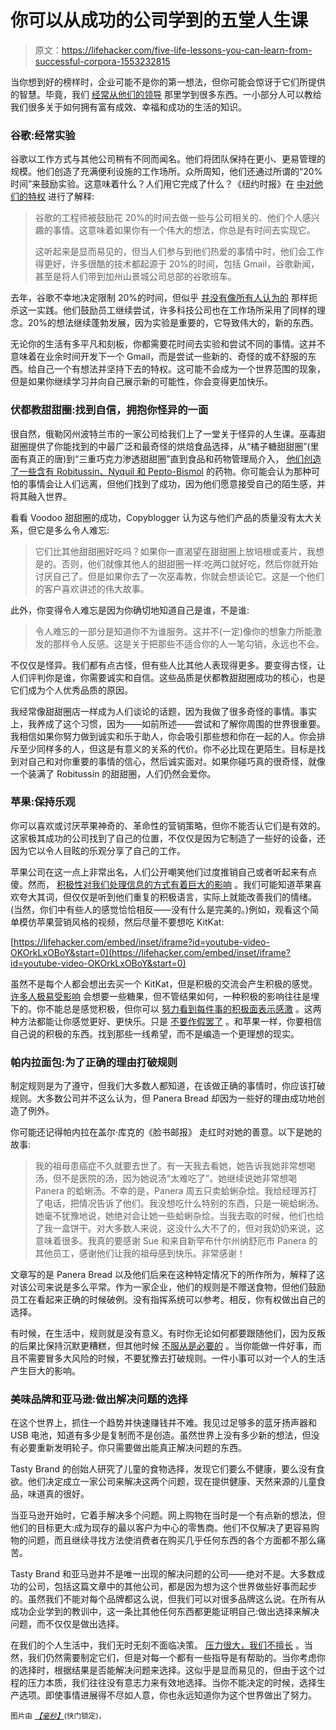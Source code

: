 # 你可以从成功的公司学到的五堂人生课

> 原文：<https://lifehacker.com/five-life-lessons-you-can-learn-from-successful-corpora-1553232815>

当你想到好的榜样时，企业可能不是你的第一想法，但你可能会惊讶于它们所提供的智慧。毕竟，我们 [经常从他们的领导](http://lifehacker.com/classic-leadership-skills-you-should-apply-to-your-soci-1425624672/all) 那里学到很多东西。一小部分人可以教给我们很多关于如何拥有富有成效、幸福和成功的生活的知识。



### 谷歌:经常实验

谷歌以工作方式与其他公司稍有不同而闻名。他们将团队保持在更小、更易管理的规模。他们创造了充满便利设施的工作场所。众所周知，他们还通过所谓的“20%时间”来鼓励实验。这意味着什么？人们用它完成了什么？《纽约时报》在 [中对他们的特权](http://www.nytimes.com/2007/10/21/jobs/21pre.html?_r=0) 进行了解释:

> 谷歌的工程师被鼓励花 20%的时间去做一些与公司相关的、他们个人感兴趣的事情。这意味着如果你有一个伟大的想法，你总是有时间去实现它。
> 
> 这听起来是显而易见的，但当人们参与到他们热爱的事情中时，他们会工作得更好，许多很酷的技术都起源于 20%的时间，包括 Gmail，谷歌新闻，甚至是将人们带到加州山景城公司总部的谷歌班车。

去年，谷歌不幸地决定限制 20%的时间，但似乎 [并没有像所有人认为的](http://www.nytimes.com/2007/10/21/jobs/21pre.html?_r=0) 那样扼杀这一实践。他们鼓励员工继续尝试，许多科技公司也在工作场所采用了同样的理念。20%的想法继续蓬勃发展，因为实验是重要的，它导致伟大的，新的东西。

无论你的生活有多平凡和刻板，你都需要花时间去实验和尝试不同的事情。这并不意味着在业余时间开发下一个 Gmail，而是尝试一些新的、奇怪的或不舒服的东西。给自己一个有想法并坚持下去的特权。这可能不会成为一个世界范围的现象，但是如果你继续学习并向自己展示新的可能性，你会变得更加快乐。

### 伏都教甜甜圈:找到自信，拥抱你怪异的一面

很自然，俄勒冈州波特兰市的一家公司给我们上了一堂关于怪异的人生课。巫毒甜甜圈提供了你能找到的中最广泛和最奇怪的烘焙食品选择，从“橘子糖甜甜圈”(里面有真正的唐)到“三重巧克力渗透甜甜圈”直到食品和药物管理局介入， [他们创造了一些含有 Robitussin、Nyquil 和 Pepto-Bismol](http://www.denverpost.com/ci_15975099) 的药物。你可能会认为那种可怕的事情会让人们远离，但他们找到了成功，因为他们愿意接受自己的陌生感，并将其融入世界。

看看 Voodoo 甜甜圈的成功，Copyblogger 认为这与他们产品的质量没有太大关系，但它是多么令人难忘:

> 它们比其他甜甜圈好吃吗？如果你一直渴望在甜甜圈上放培根或麦片，我想是的。否则，他们就像其他人的甜甜圈一样:吃两口就好吃，然后你就开始讨厌自己了。但是如果你去了一次巫毒教，你就会想谈论它。这是一个他们的客户喜欢讲述的伟大故事。

此外，你变得令人难忘是因为你确切地知道自己是谁，不是谁:

> 令人难忘的一部分是知道你不为谁服务。这并不(一定)像你的想象力所能激发的那样令人反感。这是关于把那些不适合你的人一笔勾销，永远也不会。

不仅仅是怪异。我们都有点古怪，但有些人比其他人表现得更多。要变得古怪，让人们评判你是谁，你需要诚实和自信。这些品质是伏都教甜甜圈成功的核心，也是它们成为个人优秀品质的原因。

我经常像甜甜圈店一样成为人们谈论的话题，因为我做了很多奇怪的事情。事实上，我养成了这个习惯，因为——如前所述——尝试和了解你周围的世界很重要。我相信如果你努力做到诚实和乐于助人，你会吸引那些想和你在一起的人。你会排斥至少同样多的人，但这是有意义的关系的代价。你不必比现在更陌生。目标是找到对自己和对你重要的事情的信心，然后诚实面对。如果你碰巧真的很奇怪，就像一个装满了 Robitussin 的甜甜圈，人们仍然会爱你。

### 苹果:保持乐观

你可以喜欢或讨厌苹果神奇的、革命性的营销策略，但你不能否认它们是有效的。这家极其成功的公司找到了自己的位置，不仅仅是因为它制造了一些好的设备，还因为它以令人目眩的乐观分享了自己的工作。

苹果公司在这一点上非常出名，人们公开嘲笑他们过度推销自己或者听起来有点傻。然而， [积极性对我们处理信息的方式有着巨大的影响](https://lifehacker.com/the-positive-power-of-negative-thinking-1459381519) 。我们可能知道苹果喜欢夸大其词，但仅仅是听到他们重复的积极语言，实际上就能改善我们的情绪。(当然，你们中有些人的感觉恰恰相反——没有什么是完美的。)例如，观看这个简单模仿苹果营销风格的视频，然后尽量不要想吃 KitKat:

 [https://lifehacker.com/embed/inset/iframe?id=youtube-video-OKOrkLxOBoY&start=0](https://lifehacker.com/embed/inset/iframe?id=youtube-video-OKOrkLxOBoY&start=0) 

虽然不是每个人都会想出去买一个 KitKat，但是积极的交流会产生积极的感觉。 [许多人极易受影响](http://serendip.brynmawr.edu/bb/neuro/neuro06/web1/wmcdonald.html) 会想要一些糖果，但不管结果如何，一种积极的影响往往是埋下的。你不能总是感觉积极，但你可以 [努力看到每件事的积极面](https://lifehacker.com/how-positive-thoughts-build-skills-boost-health-and-i-600484130)[表示感激](http://lifehacker.com/ten-things-you-can-do-to-be-happier-backed-by-science-1065356587) 。这两种方法都能让你感觉更好、更快乐。只是 [不要作假罢了](http://lifehacker.com/faking-happiness-can-make-your-bad-mood-worse-5766782) 。和苹果一样，你要相信自己说的积极的东西。找到那些一线希望，而不是编造一个更理想的现实。

### 帕内拉面包:为了正确的理由打破规则

制定规则是为了遵守，但我们大多数人都知道，在该做正确的事情时，你应该打破规则。大多数公司并不这么认为，但 Panera Bread 却因为一些好的理由成功地创造了例外。

你可能还记得帕内拉在盖尔·库克的《脸书邮报》 走红时对她的善意。以下是她的故事:

> 我的祖母患癌症不久就要去世了。有一天我去看她，她告诉我她非常想喝汤，但不是医院的汤，因为她说汤“太难吃了”。她继续说她非常想喝 Panera 的蛤蜊汤。不幸的是，Panera 周五只卖蛤蜊杂烩。我给经理苏打了电话，把情况告诉了他们。我没想吃什么特别的东西，只是一碗蛤蜊汤。她毫不犹豫地说，她绝对会让她一些蛤蜊杂烩。当我去取的时候，他们也给了我一盒饼干。对大多数人来说，这没什么大不了的，但对我奶奶来说，这意味着很多。我真的要感谢 Sue 和来自新罕布什尔州纳舒厄市 Panera 的其他员工，感谢他们让我的祖母感到快乐。非常感谢！

文章写的是 Panera Bread 以及他们后来在这种特定情况下的所作所为，解释了这对该公司来说是多么平常。作为一家企业，他们的规则是不赠送食物，但他们鼓励员工在看起来正确的时候破例。没有指挥系统可以参考。相反，你有权做出自己的选择。

有时候，在生活中，规则就是没有意义。有时你无论如何都要跟随他们，因为反叛的后果比保持沉默更糟糕，但其他时候 [不服从是必要的](https://lifehacker.com/why-we-hack-the-benefits-of-disobedience-5672997) 。当你能做一件好事，而且不需要冒多大风险的时候，不要犹豫去打破规则。一件小事可以对一个人的生活产生巨大的影响。

### 美味品牌和亚马逊:做出解决问题的选择

在这个世界上，抓住一个趋势并快速赚钱并不难。我见过足够多的蓝牙扬声器和 USB 电池，知道有多少是复制而不是创造。虽然世界上没有多少新的想法，但没有必要重新发明轮子。你只需要做出能真正解决问题的东西。

Tasty Brand 的创始人研究了儿童的食物选择，发现它们要么不健康，要么没有食欲。他们决定成立一家公司来解决这两个问题，现在提供健康、天然来源的儿童食品，味道真的很好。

当亚马逊开始时，它着手解决多个问题。网上购物在当时是一个有点新的想法，但他们的目标更大:成为现存的最以客户为中心的零售商。他们不仅解决了更容易购物的问题，而且继续寻找方法使消费者在购买几乎任何东西的各个方面都不那么痛苦。

Tasty Brand 和亚马逊并不是唯一出现的解决问题的公司——绝对不是。大多数成功的公司，包括这篇文章中的其他公司，都是因为想为这个世界做些好事而起步的。虽然我们不能对每个品牌都这么说，但我们可以对很多品牌这么说。在所有从成功企业学到的教训中，这一条比其他任何东西都更能证明自己:做出选择来解决问题，而不仅仅是做出选择。

在我们的个人生活中，我们无时无刻不面临决策。 [压力很大，我们不擅长](http://youarenotsosmart.com/2012/04/17/ego-depletion/) 。当然，我们仍然需要制定它们，但是对每一个都有一些指导是有帮助的。当你考虑你的选择时，根据结果是否能解决问题来选择。这似乎是显而易见的，但由于这个过程的压力本质，我们往往没有意志力来有效地选择。当你不能决定的时候，选择生产选项。即使事情进展得不尽如人意，你也永远知道你为这个世界做出了努力。

<small>图片由</small> [*<small>【毫秒】</small>*](http://www.shutterstock.com/pic.mhtml?id=121250716)<small>(快门锁定)，<small></small></small>

<small></small>